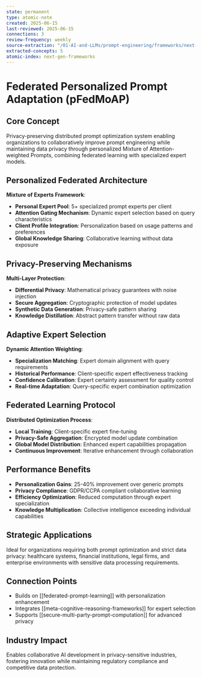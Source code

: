 ```yaml
---
state: permanent
type: atomic-note
created: 2025-06-15
last-reviewed: 2025-06-15
connections: 3
review-frequency: weekly
source-extraction: "/01-AI-and-LLMs/prompt-engineering/frameworks/next-generation-prompt-engineering-frameworks-2025.md"
extracted-concepts: 5
atomic-index: next-gen-frameworks
---
```


# Federated Personalized Prompt Adaptation (pFedMoAP)

## Core Concept

Privacy-preserving distributed prompt optimization system enabling organizations to collaboratively improve prompt engineering while maintaining data privacy through personalized Mixture of Attention-weighted Prompts, combining federated learning with specialized expert models.

## Personalized Federated Architecture

**Mixture of Experts Framework**:
- **Personal Expert Pool**: 5+ specialized prompt experts per client
- **Attention Gating Mechanism**: Dynamic expert selection based on query characteristics
- **Client Profile Integration**: Personalization based on usage patterns and preferences
- **Global Knowledge Sharing**: Collaborative learning without data exposure

## Privacy-Preserving Mechanisms

**Multi-Layer Protection**:
- **Differential Privacy**: Mathematical privacy guarantees with noise injection
- **Secure Aggregation**: Cryptographic protection of model updates
- **Synthetic Data Generation**: Privacy-safe pattern sharing
- **Knowledge Distillation**: Abstract pattern transfer without raw data

## Adaptive Expert Selection

**Dynamic Attention Weighting**:
- **Specialization Matching**: Expert domain alignment with query requirements
- **Historical Performance**: Client-specific expert effectiveness tracking
- **Confidence Calibration**: Expert certainty assessment for quality control
- **Real-time Adaptation**: Query-specific expert combination optimization

## Federated Learning Protocol

**Distributed Optimization Process**:
- **Local Training**: Client-specific expert fine-tuning
- **Privacy-Safe Aggregation**: Encrypted model update combination
- **Global Model Distribution**: Enhanced expert capabilities propagation
- **Continuous Improvement**: Iterative enhancement through collaboration

## Performance Benefits

- **Personalization Gains**: 25-40% improvement over generic prompts
- **Privacy Compliance**: GDPR/CCPA compliant collaborative learning
- **Efficiency Optimization**: Reduced computation through expert specialization
- **Knowledge Multiplication**: Collective intelligence exceeding individual capabilities

## Strategic Applications

Ideal for organizations requiring both prompt optimization and strict data privacy: healthcare systems, financial institutions, legal firms, and enterprise environments with sensitive data processing requirements.

## Connection Points

- Builds on [[federated-prompt-learning]] with personalization enhancement
- Integrates [[meta-cognitive-reasoning-frameworks]] for expert selection
- Supports [[secure-multi-party-prompt-computation]] for advanced privacy

## Industry Impact

Enables collaborative AI development in privacy-sensitive industries, fostering innovation while maintaining regulatory compliance and competitive data protection.